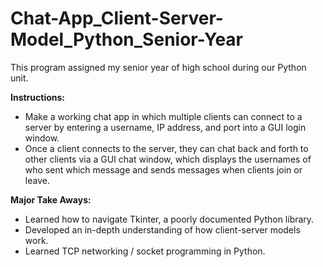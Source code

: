 # Chat-App_Client-Server-Model_Python_Senior-Year

This program assigned my senior year of high school during our Python unit.

**Instructions:**
- Make a working chat app in which multiple clients can connect to a server by entering a username, IP address, and port into a GUI login window.
- Once a client connects to the server, they can chat back and forth to other clients via a GUI chat window, which displays the usernames of who sent which message and sends messages when clients join or leave.

**Major Take Aways:**
- Learned how to navigate Tkinter, a poorly documented Python library.
- Developed an in-depth understanding of how client-server models work.
- Learned TCP networking / socket programming in Python.
